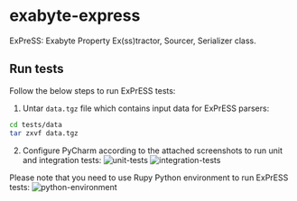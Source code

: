 # exabyte-express
ExPreSS: Exabyte Property Ex(ss)tractor, Sourcer, Serializer class.


## Run tests
Follow the below steps to run ExPrESS tests:

1. Untar `data.tgz` file which contains input data for ExPrESS parsers:

```bash
cd tests/data
tar zxvf data.tgz
``` 

2. Configure PyCharm according to the attached screenshots to run unit and integration tests:
![unit-tests](unit-tests.png)
![integration-tests](integration-tests.png)

Please note that you need to use Rupy Python environment to run ExPrESS tests:
![python-environment](python-environment.png)
